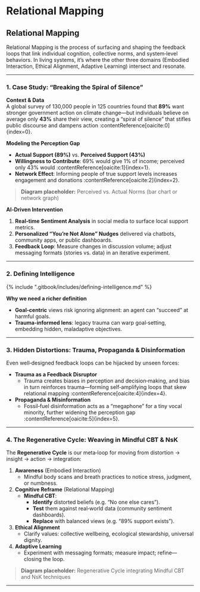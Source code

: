 # Relational Mapping

## Relational Mapping

Relational Mapping is the process of surfacing and shaping the feedback loops that link individual cognition, collective norms, and system‑level behaviors. In living systems, it’s where the other three domains (Embodied Interaction, Ethical Alignment, Adaptive Learning) intersect and resonate.

***

### 1. Case Study: “Breaking the Spiral of Silence”

**Context & Data**\
A global survey of 130,000 people in 125 countries found that **89%** want stronger government action on climate change—but individuals believe on average only **43%** share their view, creating a “spiral of silence” that stifles public discourse and dampens action :contentReference\[oaicite:0]{index=0}.

**Modeling the Perception Gap**

* **Actual Support (89%)** vs. **Perceived Support (43%)**
* **Willingness to Contribute**: 69% would give 1% of income; perceived only 43% would :contentReference\[oaicite:1]{index=1}.
* **Network Effect**: Informing people of true support levels increases engagement and donations :contentReference\[oaicite:2]{index=2}.

> **Diagram placeholder:** Perceived vs. Actual Norms (bar chart or network graph)

**AI‑Driven Intervention**

1. **Real‑time Sentiment Analysis** in social media to surface local support metrics.
2. **Personalized “You’re Not Alone” Nudges** delivered via chatbots, community apps, or public dashboards.
3. **Feedback Loop**: Measure changes in discussion volume; adjust messaging formats (stories vs. data) in an iterative experiment.

***

### 2. Defining Intelligence

{% include ".gitbook/includes/defining-intelligence.md" %}

**Why we need a richer definition**

* **Goal‑centric** views risk ignoring alignment: an agent can “succeed” at harmful goals.
* **Trauma‑informed lens**: legacy trauma can warp goal‑setting, embedding hidden, maladaptive objectives.

***

### 3. Hidden Distortions: Trauma, Propaganda & Disinformation

Even well‑designed feedback loops can be hijacked by unseen forces:

* **Trauma as a Feedback Disruptor**
  * Trauma creates biases in perception and decision‑making, and bias in turn reinforces trauma—forming self‑amplifying loops that skew relational mapping :contentReference\[oaicite:4]{index=4}.
* **Propaganda & Misinformation**
  * Fossil‑fuel disinformation acts as a “megaphone” for a tiny vocal minority, further widening the perception gap :contentReference\[oaicite:5]{index=5}.

***

### 4. The Regenerative Cycle: Weaving in Mindful CBT & NsK

The **Regenerative Cycle** is our meta‑loop for moving from distortion → insight → action → integration:

1. **Awareness** (Embodied Interaction)
   * Mindful body scans and breath practices to notice stress, judgment, or numbness.
2. **Cognitive Reframe** (Relational Mapping)
   * **Mindful CBT**:
     * **Identify** distorted beliefs (e.g. “No one else cares”).
     * **Test** them against real‑world data (community sentiment dashboards).
     * **Replace** with balanced views (e.g. “89% support exists”).
3. **Ethical Alignment**
   * Clarify values: collective wellbeing, ecological stewardship, universal dignity.
4. **Adaptive Learning**
   * Experiment with messaging formats; measure impact; refine—closing the loop.

> **Diagram placeholder:** Regenerative Cycle integrating Mindful CBT and NsK techniques

***

###
